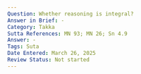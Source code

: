 ```yaml
---
Question: Whether reasoning is integral?
Answer in Brief: -
Category: Takka
Sutta References: MN 93; MN 26; Sn 4.9
Answer: -
Tags: Suta
Date Entered: March 26, 2025
Review Status: Not started
---
```

